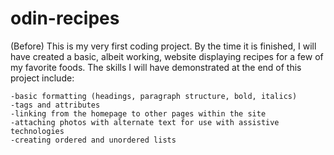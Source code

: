 # odin-recipes

(Before)
This is my very first coding project. By the time it is finished, I will have created a basic, albeit working, website displaying recipes for a few of my favorite foods. The skills I will have demonstrated at the end of this project include:
    
    -basic formatting (headings, paragraph structure, bold, italics)
    -tags and attributes
    -linking from the homepage to other pages within the site
    -attaching photos with alternate text for use with assistive technologies
    -creating ordered and unordered lists